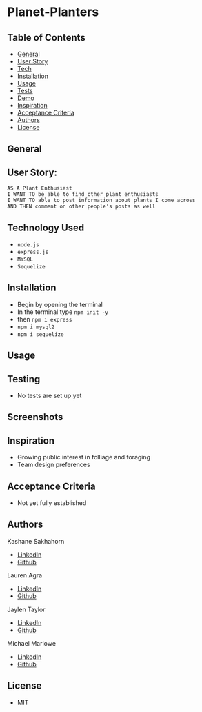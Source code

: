# Planet-Planters

## Table of Contents
- [General](#general)
- [User Story](#user-story)
- [Tech](#technology-used)
- [Installation](#installation)
- [Usage](#usage)
- [Tests](#testing)
- [Demo](#screenshots)
- [Inspiration](#inspiration)
- [Acceptance Criteria](#acceptance-criteria)
- [Authors](#authors)
- [License](#license)

## General

## User Story:
```
AS A Plant Enthusiast
I WANT TO be able to find other plant enthusiasts
I WANT TO able to post information about plants I come across 
AND THEN comment on other people's posts as well 
```

## Technology Used
- `node.js`
- `express.js`
- `MYSQL`
- `Sequelize`


## Installation 
- Begin by opening the terminal 
- In the terminal type `npm init -y` 
- then `npm i express`
- `npm i mysql2`
- `npm i sequelize`

## Usage

## Testing
- No tests are set up yet

## Screenshots


## Inspiration
- Growing public interest in folliage and foraging 
- Team design preferences

## Acceptance Criteria
- Not yet fully established


## Authors 
 Kashane Sakhahorn 
 - [LinkedIn](https://www.linkedin.com/in/kashanesakhakorn/)
 - [Github](https://github.com/kashane1)

 Lauren Agra
 - [LinkedIn](https://www.linkedin.com/in/lauren-agra-aa868b1b8/)
 - [Github](https://github.com/laurenagra)

 Jaylen Taylor
 - [LinkedIn](https://www.linkedin.com/in/jaylen-taylor-76b764206/)
 - [Github](https://github.com/ultimatejayfox)


 Michael Marlowe 
 - [LinkedIn](https://www.linkedin.com/in/michael-marlowe-3ab43764/)
 - [Github](https://github.com/MarloweMich)


 ## License 
- MIT
